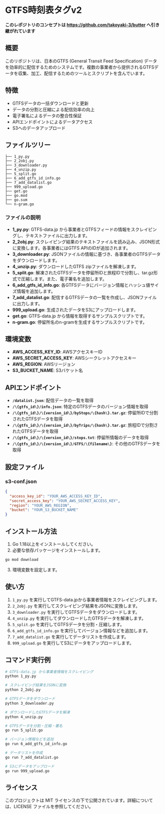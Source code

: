 # GTFS時刻表タグv2

**このレポジトリのコンセプトは https://github.com/takoyaki-3/butter へ引き継がれています**

## 概要

このリポジトリは、日本のGTFS (General Transit Feed Specification) データを効率的に配信するためのシステムです。複数の事業者から提供されるGTFSデータを収集、加工、配信するためのツールとスクリプトを含んでいます。

## 特徴

* GTFSデータの一括ダウンロードと更新
* データの分割と圧縮による配信効率の向上
* 電子署名によるデータの整合性保証
* APIエンドポイントによるデータアクセス
* S3へのデータアップロード

## ファイルツリー

```
├── 1_py.py
├── 2_2obj.py
├── 3_downloader.py
├── 4_unzip.py
├── 5_split.go
├── 6_add_gtfs_id_info.go
├── 7_add_datalist.go
├── 999_upload.go
├── get.go
├── go.mod
├── go.sum
└── n-gram.go
```

### ファイルの説明

* **1_py.py**: GTFS-data.jp から事業者とGTFSフィードの情報をスクレイピングし、テキストファイルに出力します。
* **2_2obj.py**: スクレイピング結果のテキストファイルを読み込み、JSON形式に変換します。各事業者にはGTFS APIのIDが追加されます。
* **3_downloader.py**: JSONファイルの情報に基づき、各事業者のGTFSデータをダウンロードします。
* **4_unzip.py**: ダウンロードしたGTFS zipファイルを解凍します。
* **5_split.go**: 解凍されたGTFSデータを停留所IDと旅程IDで分割し、tar.gz形式で圧縮します。また、電子署名を追加します。
* **6_add_gtfs_id_info.go**: 各GTFSデータにバージョン情報とハッシュ値サイズ情報を追加します。
* **7_add_datalist.go**: 配信するGTFSデータの一覧を作成し、JSONファイルに出力します。
* **999_upload.go**: 生成されたデータをS3にアップロードします。
* **get.go**: GTFS-data.jp から情報を取得するサンプルスクリプトです。
* **n-gram.go**: 停留所名のn-gramを生成するサンプルスクリプトです。


## 環境変数

* **AWS_ACCESS_KEY_ID**: AWSアクセスキーID
* **AWS_SECRET_ACCESS_KEY**: AWSシークレットアクセスキー
* **AWS_REGION**: AWSリージョン
* **S3_BUCKET_NAME**: S3バケット名

## APIエンドポイント

* **`/datalist.json`**: 配信データの一覧を取得
* **`/\{gtfs_id\}/info.json`**: 特定のGTFSデータのバージョン情報を取得
* **`/\{gtfs_id\}/\{version_id\}/byStops/\{hash\}.tar.gz`**: 停留所IDで分割されたGTFSデータを取得
* **`/\{gtfs_id\}/\{version_id\}/byTrips/\{hash\}.tar.gz`**: 旅程IDで分割されたGTFSデータを取得
* **`/\{gtfs_id\}/\{version_id\}/stops.txt`**: 停留所情報のデータを取得
* **`/\{gtfs_id\}/\{version_id\}/GTFS/\{filename\}`**: その他のGTFSデータを取得


## 設定ファイル

### s3-conf.json

```json
{
  "access_key_id": "YOUR_AWS_ACCESS_KEY_ID",
  "secret_access_key": "YOUR_AWS_SECRET_ACCESS_KEY",
  "region": "YOUR_AWS_REGION",
  "bucket": "YOUR_S3_BUCKET_NAME"
}
```

## インストール方法

1. Go 1.18以上をインストールしてください。
2. 必要な依存パッケージをインストールします。

```bash
go mod download
```

3. 環境変数を設定します。

## 使い方

1. `1_py.py` を実行してGTFS-data.jpから事業者情報をスクレイピングします。
2. `2_2obj.py` を実行してスクレイピング結果をJSONに変換します。
3. `3_downloader.py` を実行してGTFSデータをダウンロードします。
4. `4_unzip.py` を実行してダウンロードしたGTFSデータを解凍します。
5. `5_split.go` を実行してGTFSデータを分割・圧縮します。
6. `6_add_gtfs_id_info.go` を実行してバージョン情報などを追加します。
7. `7_add_datalist.go` を実行してデータリストを作成します。
8. `999_upload.go` を実行してS3にデータをアップロードします。

## コマンド実行例

```bash
# GTFS-data.jp から事業者情報をスクレイピング
python 1_py.py

# スクレイピング結果をJSONに変換
python 2_2obj.py

# GTFSデータをダウンロード
python 3_downloader.py

# ダウンロードしたGTFSデータを解凍
python 4_unzip.py

# GTFSデータを分割・圧縮・署名
go run 5_split.go

# バージョン情報などを追加
go run 6_add_gtfs_id_info.go

# データリストを作成
go run 7_add_datalist.go

# S3にデータをアップロード
go run 999_upload.go
```

## ライセンス

このプロジェクトは MIT ライセンスの下で公開されています。詳細については、LICENSE ファイルを参照してください。
